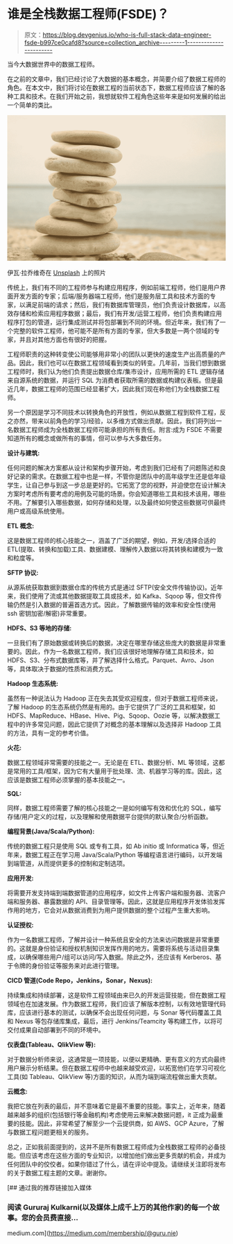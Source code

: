 # 谁是全栈数据工程师(FSDE)？

> 原文：<https://blog.devgenius.io/who-is-full-stack-data-engineer-fsde-b997ce0cafd8?source=collection_archive---------1----------------------->

当今大数据世界中的数据工程师。

在之前的文章中，我们已经讨论了大数据的基本概念，并简要介绍了数据工程师的角色。在本文中，我们将讨论在数据工程的当前状态下，数据工程师应该了解的各种工具和技术。在我们开始之前，我想就软件工程角色这些年来是如何发展的给出一个简单的类比。

![](img/af97343d88f49bacaa7241e19da1c8ba.png)

伊瓦·拉乔维奇在 [Unsplash](https://unsplash.com?utm_source=medium&utm_medium=referral) 上的照片

传统上，我们有不同的工程师参与构建应用程序，例如前端工程师，他们是用户界面开发方面的专家；后端/服务器端工程师，他们是服务层工具和技术方面的专家，以满足前端的请求；然后，我们有数据库管理员，他们负责设计数据库，以高效存储和检索应用程序数据；最后，我们有开发/运营工程师，他们负责构建应用程序打包的管道，运行集成测试并将包部署到不同的环境。但近年来，我们有了一个完整的软件工程师，他可能不是所有方面的专家，但大多数是一两个领域的专家，并且对其他方面也有很好的把握。

工程师职责的这种转变使公司能够用非常小的团队以更快的速度生产出高质量的产品。因此，我们也可以在数据工程领域看到类似的转变。几年前，当我们想到数据工程师时，我们认为他们负责提出数据仓库/集市设计，应用所需的 ETL 逻辑存储来自源系统的数据，并运行 SQL 为消费者获取所需的数据或构建仪表板。但是最近几年，数据工程师的范围已经显著扩大，因此我们现在称他们为全栈数据工程师。

另一个原因是学习不同技术以转换角色的开放性，例如从数据工程到软件工程，反之亦然，带来以前角色的学习/经验，以多维方式做出贡献。因此，我们将列出一名数据工程师成为全栈数据工程师可能承担的所有责任。附言:成为 FSDE 不需要知道所有的概念或做所有的事情，但可以参与大多数任务。

**设计与建筑:**

任何问题的解决方案都从设计和架构步骤开始，考虑到我们已经有了问题陈述和良好记录的需求。在数据工程中也是一样，不管你是团队中的高年级学生还是低年级学生，让自己参与到这一步总是更好的。它拓宽了您的视野，并迫使您在设计解决方案时考虑所有要考虑的用例及可能的场景。你会知道哪些工具和技术该用，哪些不用。了解要引入哪些数据，如何存储和处理，以及最终如何使这些数据可供最终用户或高级系统使用。

**ETL 概念:**

这是数据工程师的核心技能之一，涵盖了广泛的期望，例如，开发/选择合适的 ETL(提取、转换和加载)工具、数据建模、理解传入数据以将其转换和建模为一致和粒度等。

**SFTP 协议:**

从源系统获取数据到数据仓库的传统方式是通过 SFTP(安全文件传输协议)。近年来，我们使用了流或其他数据提取工具或技术，如 Kafka、Sqoop 等，但文件传输仍然是引入数据的普遍首选方式。因此，了解数据传输的效率和安全性(使用 ssh 密钥加密/解密)非常重要。

**HDFS、S3 等地的存储:**

一旦我们有了原始数据或转换后的数据，决定在哪里存储这些庞大的数据是非常重要的。因此，作为一名数据工程师，我们应该很好地理解存储工具和技术，如 HDFS、S3、分布式数据库等，并了解选择什么格式。Parquet、Avro、Json 等，具体取决于数据的性质和消费方式。

**Hadoop 生态系统:**

虽然有一种说法认为 Hadoop 正在失去其受欢迎程度，但对于数据工程师来说，了解 Hadoop 的生态系统仍然是有用的。由于它提供了广泛的工具和框架，如 HDFS、MapReduce、HBase、Hive、Pig、Sqoop、Oozie 等，以解决数据工程中的许多常见问题，因此它提供了对概念的基本理解以及选择非 Hadoop 工具的方法，具有一定的参考价值。

**火花:**

数据工程领域非常需要的技能之一。无论是在 ETL、数据分析、ML 等领域，这都是常用的工具/框架，因为它有大量用于批处理、流、机器学习等的库。因此，这应该是数据工程师必须掌握的基本技能之一。

**SQL:**

同样，数据工程师需要了解的核心技能之一是如何编写有效和优化的 SQL，编写存储/用户定义的过程，以及理解和使用数据平台提供的默认聚合/分析函数。

**编程背景(Java/Scala/Python):**

传统的数据工程只是使用 SQL 或专有工具，如 Ab initio 或 Informatica 等，但近年来，数据工程正在学习用 Java/Scala/Python 等编程语言进行编码，以开发端到端管道，从而提供更多的控制和定制选项。

**应用开发:**

将需要开发支持端到端数据管道的应用程序，如文件上传客户端和服务器、流客户端和服务器、暴露数据的 API、目录管理等。因此，这就是应用程序开发体验发挥作用的地方，它会对从数据消费到为用户提供数据的整个过程产生重大影响。

**认证授权:**

作为一名数据工程师，了解并设计一种系统且安全的方法来访问数据是非常重要的。这就是身份验证和授权机制知识发挥作用的地方。需要将系统与活动目录集成，以确保哪些用户/组可以访问/写入数据。除此之外，还应该有 Kerberos、基于令牌的身份验证等服务来对此进行管理。

**CICD 管道(Code Repo，Jenkins，Sonar，Nexus):**

持续集成和持续部署，这是软件工程领域由来已久的开发运营技能，但在数据工程领域也在加速发展。作为数据工程师，我们应该了解版本控制，以有效地管理代码库，应该进行基本的测试，以确保不会出现任何问题，与 Sonar 等代码覆盖工具和 Nexus 等包存储库集成，最后，进行 Jenkins/Teamcity 等构建工作，以将可交付成果自动部署到不同的环境中。

**仪表盘(Tableau、QlikView 等):**

对于数据分析师来说，这通常是一项技能，以便以更精确、更有意义的方式向最终用户展示分析结果。但在数据工程师中也越来越受欢迎，以拓宽他们在学习可视化工具(如 Tableau、QlikView 等)方面的知识，从而为端到端流程做出重大贡献。

**云概念:**

我把它放在列表的最后，并不意味着它是最不重要的技能。事实上，近年来，随着越来越多的组织(包括银行等金融机构)考虑使用云来解决数据问题，it 正成为最重要的技能。因此，非常希望了解至少一个云提供商，如 AWS、GCP Azure，了解与数据工程问题更相关的服务。

总之，正如我前面提到的，这并不是所有数据工程师成为全栈数据工程师的必备技能。但应该考虑在这些方面的专业知识，以增加他们做出更多贡献的机会，并成为任何团队中的佼佼者。如果你错过了什么，请在评论中提及。请继续关注即将发布的关于数据工程主题的文章。谢谢你。

[](https://medium.com/membership/@guru.nie) [## 通过我的推荐链接加入媒体

### 阅读 Gururaj Kulkarni(以及媒体上成千上万的其他作家)的每一个故事。您的会员费直接…

medium.com](https://medium.com/membership/@guru.nie)
